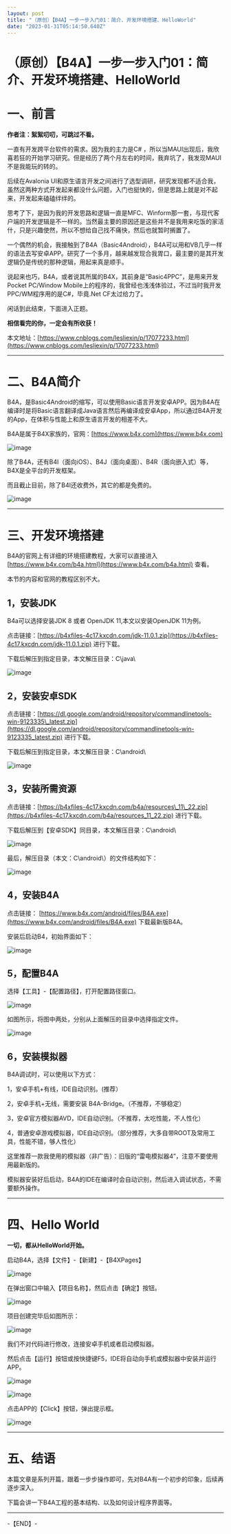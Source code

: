 ```yaml
---
layout: post
title: "（原创）【B4A】一步一步入门01：简介、开发环境搭建、HelloWorld"
date: "2023-01-31T05:14:50.640Z"
---
```

（原创）【B4A】一步一步入门01：简介、开发环境搭建、HelloWorld
======================================

一、前言
====

**作者注：絮絮叨叨，可跳过不看。**

一直有开发跨平台软件的需求。因为我的主力是C# ，所以当MAUI出现后，我欣喜若狂的开始学习研究。但是经历了两个月左右的时间，我弃坑了，我发现MAUI不是我能玩的转的。

后续在Avalonia UI和原生语言开发之间进行了选型调研，研究发现都不适合我，虽然这两种方式开发起来都没什么问题，入门也挺快的，但是思路上就是对不起来，开发起来磕磕绊绊的。

思考了下，是因为我的开发思路和逻辑一直是MFC、Winform那一套，与现代客户端的开发逻辑是不一样的。当然最主要的原因还是这些并不是我用来吃饭的家活什，只是兴趣使然，所以不想给自己找不痛快，然后也就暂时搁置了。

一个偶然的机会，我接触到了B4A（Basic4Android），B4A可以用和VB几乎一样的语法去写安卓APP。研究了一个多月，越来越发现合我胃口，最主要的是其开发逻辑仍是传统的那种逻辑，用起来真是顺手。

说起来也巧，B4A，或者说其所属的B4X，其前身是“Basic4PPC”，是用来开发Pocket PC/Window Mobile上的程序的，我曾经也浅浅体验过，不过当时我开发PPC/WM程序用的是C#，毕竟.Net CF太过给力了。

闲话到此结束，下面进入正题。

**相信看完的你，一定会有所收获！**

本文地址：[https://www.cnblogs.com/lesliexin/p/17077233.html](https://www.cnblogs.com/lesliexin/p/17077233.html)

* * *

二、B4A简介
=======

B4A，是Basic4Android的缩写，可以使用Basic语言开发安卓APP。因为B4A在编译时是将Basic语言翻译成Java语言然后再编译成安卓App，所以通过B4A开发的App，在体积与性能上和原生语言开发的相差不大。

B4A是属于B4X家族的，官网：[https://www.b4x.com](https://www.b4x.com)

![image](https://img2023.cnblogs.com/blog/1686429/202301/1686429-20230130205512362-659778691.png)

除了B4A，还有B4I（面向iOS）、B4J（面向桌面）、B4R（面向嵌入式）等，B4X是全平台的开发框架。

而且截止目前，除了B4I还收费外，其它的都是免费的。

![image](https://img2023.cnblogs.com/blog/1686429/202301/1686429-20230130205525507-557393007.png)

* * *

三、开发环境搭建
========

B4A的官网上有详细的环境搭建教程，大家可以直接进入 [https://www.b4x.com/b4a.html](https://www.b4x.com/b4a.html) 查看。

本节的内容和官网的教程区别不大。

1，安装JDK
-------

B4a可以选择安装JDK 8 或者 OpenJDK 11,本文以安装OpenJDK 11为例。

点击链接：[https://b4xfiles-4c17.kxcdn.com/jdk-11.0.1.zip](https://b4xfiles-4c17.kxcdn.com/jdk-11.0.1.zip) 进行下载。

下载后解压到指定目录，本文解压目录：C\\java\\

![image](https://img2023.cnblogs.com/blog/1686429/202301/1686429-20230130205541295-1990003950.png)

2，安装安卓SDK
---------

点击链接：[https://dl.google.com/android/repository/commandlinetools-win-9123335\_latest.zip](https://dl.google.com/android/repository/commandlinetools-win-9123335_latest.zip) 进行下载。

下载后解压到指定目录，本文解压目录：C\\android\\

![image](https://img2023.cnblogs.com/blog/1686429/202301/1686429-20230130205554468-203126749.png)

3，安装所需资源
--------

点击链接：[https://b4xfiles-4c17.kxcdn.com/b4a/resources\_11\_22.zip](https://b4xfiles-4c17.kxcdn.com/b4a/resources_11_22.zip) 进行下载。

下载后解压到【安卓SDK】同目录，本文解压目录：C\\android\\

![image](https://img2023.cnblogs.com/blog/1686429/202301/1686429-20230130205602650-1216931259.png)

最后，解压目录（本文：C\\android\\）的文件结构如下：

![image](https://img2023.cnblogs.com/blog/1686429/202301/1686429-20230130205607936-2052626938.png)

4，安装B4A
-------

点击链接： [https://www.b4x.com/android/files/B4A.exe](https://www.b4x.com/android/files/B4A.exe) 下载最新版B4A。

安装后启动B4，初始界面如下：

![image](https://img2023.cnblogs.com/blog/1686429/202301/1686429-20230130205619156-1719155703.png)

5，配置B4A
-------

选择【工具】-【配置路径】，打开配置路径窗口。

![image](https://img2023.cnblogs.com/blog/1686429/202301/1686429-20230130205631750-830259002.png)

如图所示，将图中两处，分别从上面解压的目录中选择指定文件。

![image](https://img2023.cnblogs.com/blog/1686429/202301/1686429-20230130205641364-687757925.png)

6，安装模拟器
-------

B4A调试时，可以使用以下方式：

1，安卓手机+有线，IDE自动识别。(推荐）

2，安卓手机+无线，需要安装 B4A-Bridge。（不推荐，不够稳定）

3，安卓官方模拟器AVD，IDE自动识别。（不推荐，太吃性能，不人性化）

4，普通安卓游戏模拟器，IDE自动识别。（部分推荐，大多自带ROOT及常用工具，性能不错，够人性化）

这里推荐一款我使用的模拟器（非广告）：旧版的“雷电模拟器4”，注意不要使用用最新版的。

模拟器安装好后启动，B4A的IDE在编译时会自动识别，然后进入调试状态，不需要额外操作。

* * *

四、Hello World
=============

**一切，都从HelloWorld开始。**

启动B4A，选择【文件】-【新建】-【B4XPages】

![image](https://img2023.cnblogs.com/blog/1686429/202301/1686429-20230130205805087-200904080.png)

在弹出窗口中输入【项目名称】，然后点击【确定】按钮。

![image](https://img2023.cnblogs.com/blog/1686429/202301/1686429-20230130205810517-1372861055.png)

项目创建完毕后如图所示：

![image](https://img2023.cnblogs.com/blog/1686429/202301/1686429-20230130205819325-1253818979.png)

我们不对代码进行修改，连接安卓手机或者启动模拟器。

然后点击【运行】按钮或按快捷键F5，IDE将自动向手机或模拟器中安装并运行APP。

![image](https://img2023.cnblogs.com/blog/1686429/202301/1686429-20230130205833144-1328991801.png)

![image](https://img2023.cnblogs.com/blog/1686429/202301/1686429-20230130205851945-1085462784.png)

点击APP的【Click】按钮，弹出提示框。

![image](https://img2023.cnblogs.com/blog/1686429/202301/1686429-20230130205859533-159974657.png)

* * *

五、结语
====

本篇文章是系列开篇，跟着一步步操作即可，先对B4A有一个初步的印象，后续再逐步深入。

下篇会讲一下B4A工程的基本结构、以及如何设计程序界面等。

* * *

\-【END】-